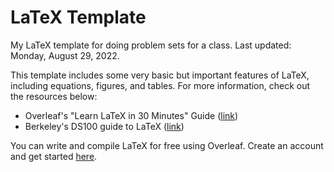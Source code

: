 # LaTeX Template
My LaTeX template for doing problem sets for a class. Last updated: Monday, August 29, 2022.

This template includes some very basic but important features of LaTeX, including equations, figures, and tables. For more information, check out the resources below:
*  Overleaf's "Learn LaTeX in 30 Minutes" Guide ([link](https://www.overleaf.com/learn/latex/Learn_LaTeX_in_30_minutes))
*  Berkeley's DS100 guide to LaTeX ([link](https://ds100.org/sp22/latex_guide/))

You can write and compile LaTeX for free using Overleaf. Create an account and get started [here](https://www.overleaf.com/).
